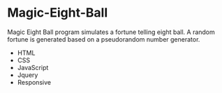 # Magic-Eight-Ball

Magic Eight Ball program simulates a fortune telling eight ball. A random fortune is generated based on a pseudorandom number generator.

- HTML
- CSS
- JavaScript
- Jquery
- Responsive

